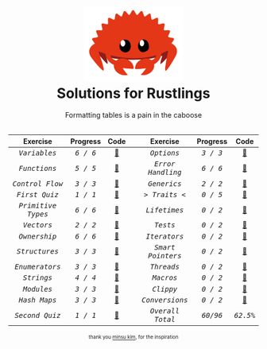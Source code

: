 <h1 align="center">
  <img src="https://github.com/alstn2468/rustlings-solution/raw/main/logo.png" alt="rust" width="200">
    <div>Solutions for Rustlings</div>
</h1>
<div align="center">Formatting tables is a pain in the caboose</div>
<br>
<div align="center">
  
| Exercise                 | Progress       | Code                                           |      | Exercise                      | Progress      | Code                                                                                                 |
| :----------------------: | :------------: | :--------------------------------------------: | :--: | :---------------------------: | :-----------: | :--------------------------------------------------------------------------------------------------: |
| *<samp>Variables*        | *<samp>6 / 6*  | [:link:](/exercises/01_variables)              |      | *<samp>Options*               | *<samp>3 / 3*  | [:link:](/exercises/12_options)              |
| *<samp>Functions*        | *<samp>5 / 5*  | [:link:](/exercises/02_functions)              |      | *<samp>Error Handling*        | *<samp>6 / 6*  | [:link:](/exercises/13_error_handling)       |
| *<samp>Control Flow*     | *<samp>3 / 3*  | [:link:](/exercises/03_if)                     |      | *<samp>Generics*              | *<samp>2 / 2*  | [:link:](/exercises/14_generics)             |
| *<samp>First Quiz*       | *<samp>1 / 1*  | [:link:](/exercises/quiz1.rs)                  |      | *<samp>> Traits <*            | *<samp>0 / 5*  | [:link:](https://github.com/hyphena/rustlings/)              |
| *<samp>Primitive Types*  | *<samp>6 / 6*  | [:link:](/exercises/04_primitive_types)        |      | *<samp>Lifetimes*             | *<samp>0 / 2*  | [:link:](https://github.com/hyphena/rustlings/)              |
| *<samp>Vectors*          | *<samp>2 / 2*  | [:link:](/exercises/05_vecs)                   |      | *<samp>Tests*                 | *<samp>0 / 2*  | [:link:](https://github.com/hyphena/rustlings/)              |
| *<samp>Ownership*        | *<samp>6 / 6*  | [:link:](/exercises/06_move_semantics)         |      | *<samp>Iterators*             | *<samp>0 / 2*  | [:link:](https://github.com/hyphena/rustlings/)              |
| *<samp>Structures*       | *<samp>3 / 3*  | [:link:](/exercises/07_structs)                |      | *<samp>Smart Pointers*        | *<samp>0 / 2*  | [:link:](https://github.com/hyphena/rustlings/)              |
| *<samp>Enumerators*      | *<samp>3 / 3*  | [:link:](/exercises/08_enums)                  |      | *<samp>Threads*               | *<samp>0 / 2*  | [:link:](https://github.com/hyphena/rustlings/)              |
| *<samp>Strings*          | *<samp>4 / 4*  | [:link:](/exercises/09_strings)                |      | *<samp>Macros*                | *<samp>0 / 2*  | [:link:](https://github.com/hyphena/rustlings/)              |
| *<samp>Modules*          | *<samp>3 / 3*  | [:link:](/exercises/10_modules)                |      | *<samp>Clippy*                | *<samp>0 / 2*  | [:link:](https://github.com/hyphena/rustlings/)              |
| *<samp>Hash Maps*        | *<samp>3 / 3*  | [:link:](/exercises/11_hashmaps)               |      | *<samp>Conversions*           | *<samp>0 / 2*  | [:link:](https://github.com/hyphena/rustlings/)              |
| *<samp>Second Quiz*      | *<samp>1 / 1*  | [:link:](/exercises/quiz2.rs)                  |      | *<samp>Overall Total*         | *<samp>60/96*  |  *<samp>62.5%*             |

<sub><sup>thank you <a href="https://github.com/alstn2468/rustlings-solution/tree/main">minsu kim</a>, for the inspiration</sub></sub>
</div>
